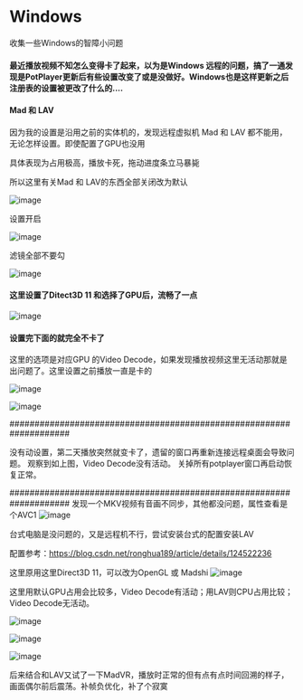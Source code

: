 # Windows
收集一些Windows的智障小问题

#### 最近播放视频不知怎么变得卡了起来，以为是Windows 远程的问题，搞了一通发现是PotPlayer更新后有些设置改变了或是没做好。Windows也是这样更新之后注册表的设置被更改了什么的....

#### Mad 和 LAV

因为我的设置是沿用之前的实体机的，发现远程虚拟机 Mad 和 LAV 都不能用，无论怎样设置。即使配置了GPU也没用

具体表现为占用极高，播放卡死，拖动进度条立马暴毙

所以这里有关Mad 和 LAV的东西全部关闭改为默认

![image](https://github.com/Meidouzanget/Windows/assets/59044398/81696b31-b31b-4466-8a55-9eac87d52ccc)

设置开启

![image](https://github.com/Meidouzanget/Windows/assets/59044398/a59d865c-4a2a-4ab3-9153-bd7f381c71a1)

滤镜全部不要勾

![image](https://github.com/Meidouzanget/Windows/assets/59044398/4831e14f-9d92-4b56-907a-8169fe21ea71)



#### 这里设置了Ditect3D 11 和选择了GPU后，流畅了一点

![image](https://github.com/Meidouzanget/Windows/assets/59044398/37e86e44-6eff-419f-ba1d-c301ff5c25bd)



#### 设置完下面的就完全不卡了

这里的选项是对应GPU 的Video Decode，如果发现播放视频这里无活动那就是出问题了。这里设置之前播放一直是卡的

![image](https://github.com/Meidouzanget/Windows/assets/59044398/b26ee3a6-dee3-4b8d-ac06-b53863140ad1)


![image](https://github.com/Meidouzanget/Windows/assets/59044398/ff1de73a-8e92-4b21-88d2-35a9140af890)


####################################################################

没有动设置，第二天播放突然就变卡了，遗留的窗口再重新连接远程桌面会导致问题。
观察到如上图，Video Decode没有活动。
关掉所有potplayer窗口再启动恢复正常。
 

####################################################################
发现一个MKV视频有音画不同步，其他都没问题，属性查看是个AVC1 
![image](https://github.com/Meidouzanget/Windows/assets/59044398/5c3d2f31-b2cf-4080-a536-4e1e2184ed53)

台式电脑是没问题的，又是远程机不行，尝试安装台式的配置安装LAV

配置参考：https://blog.csdn.net/ronghua189/article/details/124522236


这里原用这里Direct3D 11，可以改为OpenGL 或 Madshi
![image](https://github.com/Meidouzanget/Windows/assets/59044398/9498aee6-8bc7-44db-bffd-8a904ed15d7f)

这里用默认GPU占用会比较多，Video Decode有活动；用LAV则CPU占用比较；Video Decode无活动。

![image](https://github.com/Meidouzanget/Windows/assets/59044398/6d439d14-95fb-4541-b969-0f342f62c34d)

![image](https://github.com/Meidouzanget/Windows/assets/59044398/2a263a86-c115-4875-a4a4-e95fc5fd6ae1)

![image](https://github.com/Meidouzanget/Windows/assets/59044398/7e227c67-68cb-45eb-ac80-35c5eb497ba3)

后来结合和LAV又试了一下MadVR，播放时正常的但有点有点时间回溯的样子，画面偶尔前后震荡。补帧负优化，补了个寂寞






